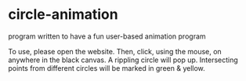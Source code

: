 # circle-animation
program written to have a fun user-based animation program

To use, please open the website. Then, click, using the mouse, on anywhere in the black canvas. A rippling circle will pop up. Intersecting points from different circles will be marked in green & yellow. 

